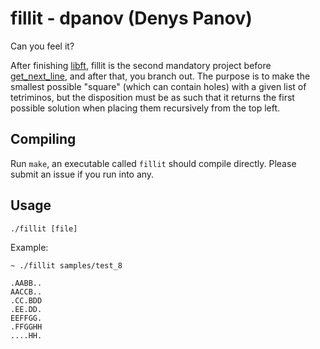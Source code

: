 # fillit - dpanov (Denys Panov)
Can you feel it?

After finishing [libft](https://github.com/denyspanov/libft-c-42), fillit is the
second mandatory project before [get_next_line](https://github.com/denyspanov/get_next_line-c-42),
and after that, you branch out. The purpose is to make the
smallest possible "square" (which can contain holes) with a given list of
tetriminos, but the disposition must be as such that it returns the first
possible solution when placing them recursively from the top left.

## Compiling
Run `make`, an executable called `fillit` should compile directly. Please submit
an issue if you run into any.

## Usage
`./fillit [file]`

Example:
```
~ ./fillit samples/test_8

.AABB..
AACCB..
.CC.BDD
.EE.DD.
EEFFGG.
.FFGGHH
....HH.
```
